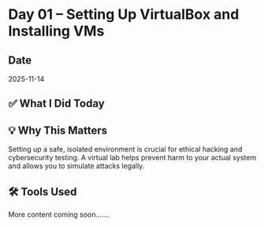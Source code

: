 # Day 01 – Setting Up VirtualBox and Installing VMs

## Date
2025-11-14

## ✅ What I Did Today


## 💡 Why This Matters
Setting up a safe, isolated environment is crucial for ethical hacking and cybersecurity testing. A virtual lab helps prevent harm to your actual system and allows you to simulate attacks legally.

## 🛠️ Tools Used


More content coming soon.......
